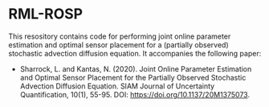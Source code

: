 # RML-ROSP

This resository contains code for performing joint online parameter estimation and optimal sensor placement for a (partially observed) stochastic advection diffusion equation. It accompanies the following paper:

* Sharrock, L. and Kantas, N. (2020). Joint Online Parameter Estimation and Optimal Sensor Placement for the Partially Observed Stochastic Advection Diffusion Equation. SIAM Journal of Uncertainty Quantification, 10(1), 55-95. DOI: https://doi.org/10.1137/20M1375073.


